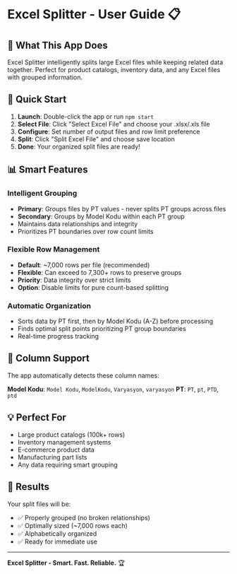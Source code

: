 # Excel Splitter - User Guide 📋

## 🎯 What This App Does

Excel Splitter intelligently splits large Excel files while keeping related data together. Perfect for product catalogs, inventory data, and any Excel files with grouped information.

## 🚀 Quick Start

1. **Launch**: Double-click the app or run `npm start`
2. **Select File**: Click "Select Excel File" and choose your .xlsx/.xls file
3. **Configure**: Set number of output files and row limit preference
4. **Split**: Click "Split Excel File" and choose save location
5. **Done**: Your organized split files are ready!

## 📊 Smart Features

### Intelligent Grouping

- **Primary**: Groups files by PT values - never splits PT groups across files
- **Secondary**: Groups by Model Kodu within each PT group
- Maintains data relationships and integrity
- Prioritizes PT boundaries over row count limits

### Flexible Row Management

- **Default**: ~7,000 rows per file (recommended)
- **Flexible**: Can exceed to 7,300+ rows to preserve groups
- **Priority**: Data integrity over strict limits
- **Option**: Disable limits for pure count-based splitting

### Automatic Organization

- Sorts data by PT first, then by Model Kodu (A-Z) before processing
- Finds optimal split points prioritizing PT group boundaries
- Real-time progress tracking

## 🔧 Column Support

The app automatically detects these column names:

**Model Kodu**: `Model Kodu`, `ModelKodu`, `Varyasyon`, `varyasyon`
**PT**: `PT`, `pt`, `PTD`, `ptd`

## 💡 Perfect For

- Large product catalogs (100k+ rows)
- Inventory management systems
- E-commerce product data
- Manufacturing part lists
- Any data requiring smart grouping

## 🎉 Results

Your split files will be:

- ✅ Properly grouped (no broken relationships)
- ✅ Optimally sized (~7,000 rows each)
- ✅ Alphabetically organized
- ✅ Ready for immediate use

---

**Excel Splitter - Smart. Fast. Reliable.** 🏆
